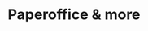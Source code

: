 ---
title: "Paperoffice & more"
url: /bad-soden-salmuenster/paperoffice-und-more/
shop: Schreibwaren
---
